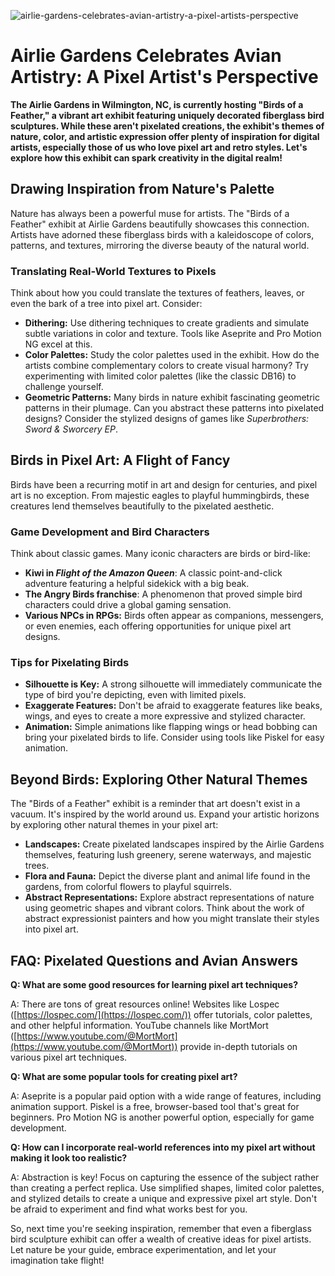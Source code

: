 ![airlie-gardens-celebrates-avian-artistry-a-pixel-artists-perspective](https://images.pexels.com/photos/14119502/pexels-photo-14119502.jpeg?auto=compress&cs=tinysrgb&fit=crop&h=627&w=1200)

# Airlie Gardens Celebrates Avian Artistry: A Pixel Artist's Perspective

**The Airlie Gardens in Wilmington, NC, is currently hosting "Birds of a Feather," a vibrant art exhibit featuring uniquely decorated fiberglass bird sculptures. While these aren't pixelated creations, the exhibit's themes of nature, color, and artistic expression offer plenty of inspiration for digital artists, especially those of us who love pixel art and retro styles. Let's explore how this exhibit can spark creativity in the digital realm!**

## Drawing Inspiration from Nature's Palette

Nature has always been a powerful muse for artists. The "Birds of a Feather" exhibit at Airlie Gardens beautifully showcases this connection. Artists have adorned these fiberglass birds with a kaleidoscope of colors, patterns, and textures, mirroring the diverse beauty of the natural world.

### Translating Real-World Textures to Pixels

Think about how you could translate the textures of feathers, leaves, or even the bark of a tree into pixel art. Consider:

*   **Dithering:** Use dithering techniques to create gradients and simulate subtle variations in color and texture. Tools like Aseprite and Pro Motion NG excel at this.
*   **Color Palettes:** Study the color palettes used in the exhibit. How do the artists combine complementary colors to create visual harmony? Try experimenting with limited color palettes (like the classic DB16) to challenge yourself.
*   **Geometric Patterns:** Many birds in nature exhibit fascinating geometric patterns in their plumage. Can you abstract these patterns into pixelated designs? Consider the stylized designs of games like *Superbrothers: Sword & Sworcery EP*.

## Birds in Pixel Art: A Flight of Fancy

Birds have been a recurring motif in art and design for centuries, and pixel art is no exception. From majestic eagles to playful hummingbirds, these creatures lend themselves beautifully to the pixelated aesthetic.

### Game Development and Bird Characters

Think about classic games. Many iconic characters are birds or bird-like:

*   **Kiwi in *Flight of the Amazon Queen***: A classic point-and-click adventure featuring a helpful sidekick with a big beak.
*   **The Angry Birds franchise**: A phenomenon that proved simple bird characters could drive a global gaming sensation.
*   **Various NPCs in RPGs:** Birds often appear as companions, messengers, or even enemies, each offering opportunities for unique pixel art designs.

### Tips for Pixelating Birds

*   **Silhouette is Key:** A strong silhouette will immediately communicate the type of bird you're depicting, even with limited pixels.
*   **Exaggerate Features:** Don't be afraid to exaggerate features like beaks, wings, and eyes to create a more expressive and stylized character.
*   **Animation:** Simple animations like flapping wings or head bobbing can bring your pixelated birds to life. Consider using tools like Piskel for easy animation.

## Beyond Birds: Exploring Other Natural Themes

The "Birds of a Feather" exhibit is a reminder that art doesn't exist in a vacuum. It's inspired by the world around us. Expand your artistic horizons by exploring other natural themes in your pixel art:

*   **Landscapes:** Create pixelated landscapes inspired by the Airlie Gardens themselves, featuring lush greenery, serene waterways, and majestic trees.
*   **Flora and Fauna:** Depict the diverse plant and animal life found in the gardens, from colorful flowers to playful squirrels.
*   **Abstract Representations:** Explore abstract representations of nature using geometric shapes and vibrant colors. Think about the work of abstract expressionist painters and how you might translate their styles into pixel art.

## FAQ: Pixelated Questions and Avian Answers

**Q: What are some good resources for learning pixel art techniques?**

A: There are tons of great resources online! Websites like Lospec ([https://lospec.com/](https://lospec.com/)) offer tutorials, color palettes, and other helpful information. YouTube channels like MortMort ([https://www.youtube.com/@MortMort](https://www.youtube.com/@MortMort)) provide in-depth tutorials on various pixel art techniques.

**Q: What are some popular tools for creating pixel art?**

A: Aseprite is a popular paid option with a wide range of features, including animation support. Piskel is a free, browser-based tool that's great for beginners. Pro Motion NG is another powerful option, especially for game development.

**Q: How can I incorporate real-world references into my pixel art without making it look too realistic?**

A: Abstraction is key! Focus on capturing the essence of the subject rather than creating a perfect replica. Use simplified shapes, limited color palettes, and stylized details to create a unique and expressive pixel art style. Don't be afraid to experiment and find what works best for you.

So, next time you're seeking inspiration, remember that even a fiberglass bird sculpture exhibit can offer a wealth of creative ideas for pixel artists. Let nature be your guide, embrace experimentation, and let your imagination take flight!